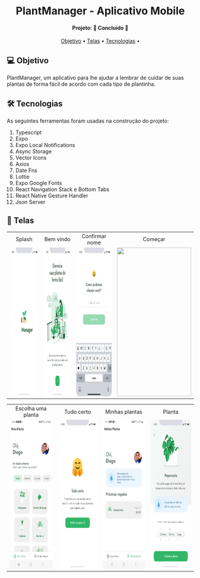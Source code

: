 <h1 align="center">
   PlantManager - Aplicativo Mobile
</h1>
<h4 align="center"> 
Projeto: 🚀 Concluído 🚀
</h4>
<p align="center">
 <a href="#-objetivo">Objetivo</a> •
 <a href="#-telas">Telas</a> •
 <a href="#-tecnologias">Tecnologias</a> • 
</p>

## 💻 Objetivo

PlantManager, um aplicativo para lhe ajudar a lembrar de cuidar de suas plantas de forma fácil de acordo com cada tipo de plantinha.

## 🛠 Tecnologias

As seguintes ferramentas foram usadas na construção do projeto:

<ol> 
  <li> Typescript </li>
  <li> Expo </li>
  <li> Expo Local Notifications </li>
  <li> Async Storage </li>
  <li> Vector Icons </li>
  <li> Axios </li>
  <li> Date Fns </li>
  <li> Lottie </li>
  <li> Expo Google Fonts </li>
  <li> React Navigation Stack e Bottom Tabs </li>
  <li> React Native Gesture Handler </li>
  <li> Json Server </li>
</ol>
<p/>

## 📱 Telas

<table align="center" display=flex>
  <tr>
    <td align="center">Splash</td>
    <td align="center">Bem vindo</td>
    <td align="center">Confirmar nome</td>
    <td align="center">Começar</td>
  </tr>
  <tr>
    <td><img src="https://github.com/Borges10002/PlantManager-NLW-05/blob/main/src/assets/imgs/1-Splash.png" width=200 height=400></td>
    <td><img src="https://github.com/Borges10002/PlantManager-NLW-05/blob/main/src/assets/imgs/2-Bem%20vindo.png" width=200 height=400></td>
    <td><img src="https://github.com/Borges10002/PlantManager-NLW-05/blob/main/src/assets/imgs/3%20-Confirmar%20nome.png" width=200 height=400></td>
    <td><img src="https://github.com/Borges10002/PlantManager-NLW-05/blob/main/src/assets/imgs/5-Come%C3%A7ar.png" width=200 height=400></td>
  </tr>
 </table>

 <table align="center"  display=flex>
  <tr>
    <td align="center">Escolha uma planta</td>
     <td align="center">Tudo certo</td>
     <td align="center">Minhas plantas</td>
     <td align="center">Planta</td>
  </tr>
  <tr>
    <td><img src="https://github.com/Borges10002/PlantManager-NLW-05/blob/main/src/assets/imgs/6-Escolha%20uma%20planta.jpg" width=200 height=400></td>
     <td><img src="https://github.com/Borges10002/PlantManager-NLW-05/blob/main/src/assets/imgs/8-Tudo%20certo.png" width=200 height=400></td>
     <td><img src="https://github.com/Borges10002/PlantManager-NLW-05/blob/main/src/assets/imgs/9-Minhas%20plantas.jpg" width=200 height=400></td>
     <td><img src="https://github.com/Borges10002/PlantManager-NLW-05/blob/main/src/assets/imgs/7-Planta.png" width=200 height=400></td>
  </tr>
 </table>
